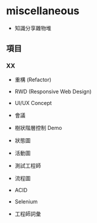 # miscellaneous

- 知識分享雜物堆


## 項目

### XX

- 重構 (Refactor)
- RWD (Responsive Web Design)
- UI/UX Concept
- 會議
- 樹狀階層控制 Demo
- 狀態圖
- 活動圖
- 測試工程師
- 流程圖
- ACID
- Selenium

- 工程師詞彙